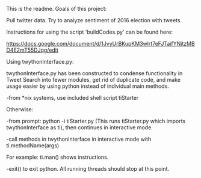 This is the readme.
Goals of this project:

Pull twitter data.
Try to analyze sentiment of 2016 election with tweets.

Instructions for using the script 'buildCodes.py' can be found here:

https://docs.google.com/document/d/1JvyUrBKupKM3wlrt7eFJTaifYNjtzMBD4E2mT55DJqg/edit

Using twythonInterface.py:

twythonInterface.py has been constructed to condense functionality in
Tweet Search into fewer modules, get rid of duplicate code, and make usage
easier by using python instead of individual main methods.

-from *nix systems, use included shell script tiStarter

Otherwise:

-from prompt: python -i tiStarter.py (This runs tiStarter.py which imports
twythonInterface as ti), then continues in interactive mode.

-call methods in twythonInterface in interactive mode with ti.methodName(args)

For example: ti.man() shows instructions.


-exit() to exit python.  All running threads should stop at this point.